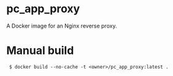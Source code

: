 # pc_app_proxy

A Docker image for an Nginx reverse proxy.

# Manual build

```shell
 $ docker build --no-cache -t <owner>/pc_app_proxy:latest .
```
